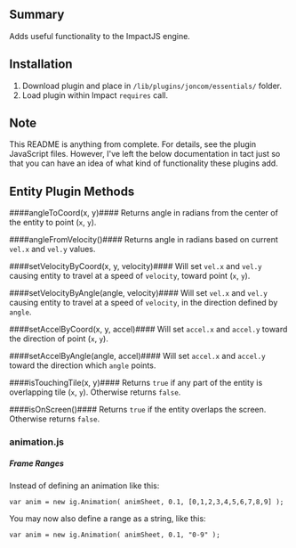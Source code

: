 ## Summary ##
Adds useful functionality to the ImpactJS engine.

## Installation ##
1. Download plugin and place in `/lib/plugins/joncom/essentials/` folder.
2. Load plugin within Impact `requires` call.

## Note ##
This README is anything from complete. For details, see the plugin JavaScript files. However, I've left the below documentation in tact just so that you can have an idea of what kind of functionality these plugins add.

## Entity Plugin Methods ##

####angleToCoord(x, y)####
Returns angle in radians from the center of the entity to point (`x`, `y`).

####angleFromVelocity()####
Returns angle in radians based on current `vel.x` and `vel.y` values.

####setVelocityByCoord(x, y, velocity)####
Will set `vel.x` and `vel.y` causing entity to travel at a speed of `velocity`, toward point (`x`, `y`).

####setVelocityByAngle(angle, velocity)####
Will set `vel.x` and `vel.y` causing entity to travel at a speed of `velocity`, in the direction defined by `angle`.

####setAccelByCoord(x, y, accel)####
Will set `accel.x` and `accel.y` toward the direction of point (`x`, `y`).

####setAccelByAngle(angle, accel)####
Will set `accel.x` and `accel.y` toward the direction which `angle` points.

####isTouchingTile(x, y)####
Returns `true` if any part of the entity is overlapping tile (`x`, `y`). Otherwise returns `false`.

####isOnScreen()####
Returns `true` if the entity overlaps the screen. Otherwise returns `false`.

### animation.js ###

##### Frame Ranges #####

Instead of defining an animation like this:
```
var anim = new ig.Animation( animSheet, 0.1, [0,1,2,3,4,5,6,7,8,9] );
```

You may now also define a range as a string, like this:
```
var anim = new ig.Animation( animSheet, 0.1, "0-9" );
```

